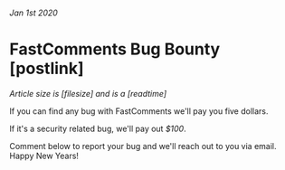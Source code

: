 ###### Jan 1st 2020
# FastComments Bug Bounty [postlink]
*Article size is [filesize] and is a [readtime]*

If you can find any bug with FastComments we'll pay you five dollars.

If it's a security related bug, we'll pay out *$100*.

Comment below to report your bug and we'll reach out to you via email.
Happy New Years!
